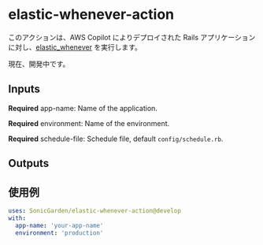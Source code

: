 # elastic-whenever-action

このアクションは、AWS Copilot によりデプロイされた Rails アプリケーションに対し、[elastic_whenever](https://github.com/wata727/elastic_whenever) を実行します。

現在、開発中です。

## Inputs

**Required** app-name:
Name of the application.

**Required** environment:
Name of the environment.

**Required** schedule-file:
Schedule file, default `config/schedule.rb`.

## Outputs

## 使用例

```yml
uses: SonicGarden/elastic-whenever-action@develop
with:
  app-name: 'your-app-name'
  environment: 'production'
```

